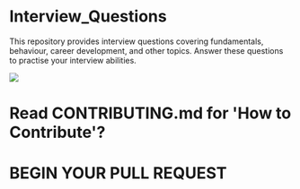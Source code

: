 # Interview_Questions

This repository  provides interview questions covering fundamentals, behaviour, career development, and other topics. Answer these questions to practise your interview abilities.

[![](https://blog-consumer.glassdoor.com/app/uploads/sites/2/1000X439_Most-Common-Interview-Questions-1-1024x450.png)](https://blog-consumer.glassdoor.com/app/uploads/sites/2/1000X439_Most-Common-Interview-Questions-1-1024x450.png)


# Read CONTRIBUTING.md for 'How to Contribute'?

# BEGIN YOUR PULL REQUEST
